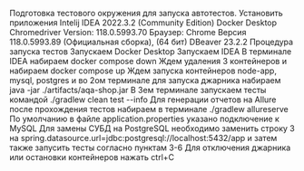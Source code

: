 Подготовка тестового окружения для запуска автотестов.
Установить приложения
Intelij IDEA 2022.3.2 (Community Edition)
Docker Desktop
Chromedriver Version: 118.0.5993.70
Браузер: Chrome Версия 118.0.5993.89 (Официальная сборка), (64 бит)
DBeaver 23.2.2
Процедура запуска тестов
Запускаем Docker Desktop
Запускаем IDEA
В терминале IDEA набираем docker compose down
Ждем удаления 3 контейнеров и набираем docker compose up
Ждем запуска контейнеров node-app, mysql, postgres и во 2ом терминале для
запуска джарника набираем java -jar ./artifacts/aqa-shop.jar
В 3ем терминале запускаем тесты командой ./gradlew clean test --info
Для генерации отчетов на Allure после прохождения тестов набираем в терминале ./gradlew allureserve
По умолчанию в файле application.properties указано подключение к MySQL Для замены СУБД на PostgreSQL необходимо заменить строку 3 на
spring.datasource.url=jdbc:postgresql://localhost:5432/app и затем также запусить тесты согласно
пунктам 3-6
Для отключения джарника или остановки контейнеров нажать ctrl+C